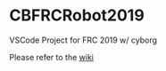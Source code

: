 # CBFRCRobot2019
VSCode Project for FRC 2019 w/ cyborg

Please refer to the [wiki](https://github.com/rakar/CBFRCRobot2019/wiki)
